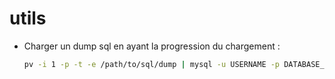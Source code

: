 utils
=====

* Charger un dump sql en ayant la progression du chargement : 
  ```bash
  pv -i 1 -p -t -e /path/to/sql/dump | mysql -u USERNAME -p DATABASE_NAME
  ```
